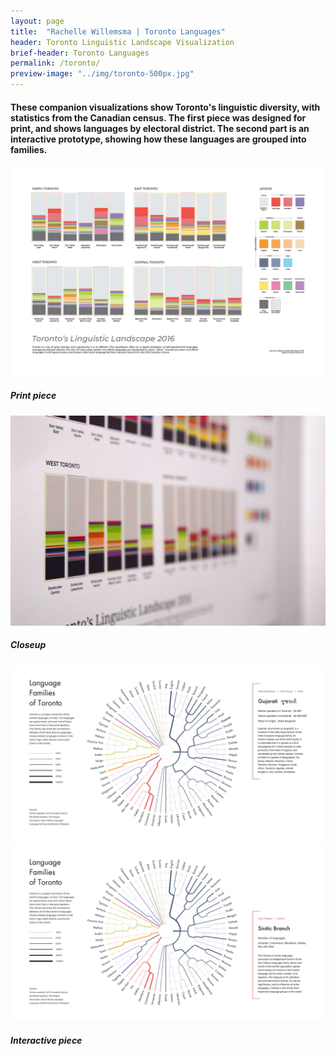 ```yaml
---
layout: page
title:  "Rachelle Willemsma | Toronto Languages"
header: Toronto Linguistic Landscape Visualization
brief-header: Toronto Languages
permalink: /toronto/
preview-image: "../img/toronto-500px.jpg"
---
```


#### These companion visualizations show Toronto's linguistic diversity, with statistics from the Canadian census. The first piece was designed for print, and shows languages by electoral district. The second part is an interactive prototype, showing how these languages are grouped into families.

![Toronto Linguistic Landscape](../img/toronto-final-1600px.jpg)

##### Print piece

![Toronto Linguistic Landscape Closeup](../img/toronto2.jpg)

##### Closeup

![Gujarati](../img/toronto-gujarati.jpg)
![Sinitic Branch](../img/toronto-sinitic.jpg)

##### Interactive piece
